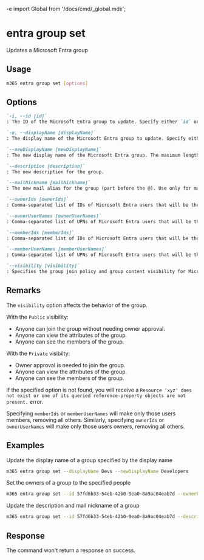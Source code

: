 -e <!-- DISCLAIMER: All secrets, passwords, and sensitive values in this document are examples only and not real credentials. -->
import Global from '/docs/cmd/_global.mdx';

# entra group set

Updates a Microsoft Entra group

## Usage

```sh
m365 entra group set [options]
```

## Options

```md definition-list
`-i, --id [id]`	
: The ID of the Microsoft Entra group to update. Specify either `id` or `displayName` but not both.

`-n, --displayName [displayName]`	
: The display name of the Microsoft Entra group to update. Specify either `id` or `displayName` but not both.

`--newDisplayName [newDisplayName]`	
: The new display name of the Microsoft Entra group. The maximum length is 256 characters.

`--description [description]`
: The new description for the group.

`--mailNickname [mailNickname]`
: The new mail alias for the group (part before the @). Use only for mail-enabled groups. Maximum length is 64 characters.

`--ownerIds [ownerIds]`
: Comma-separated list of IDs of Microsoft Entra users that will be the group owners. Specify either `ownerIds` or `ownerUserNames`, but not both.

`--ownerUserNames [ownerUserNames]`
: Comma-separated list of UPNs of Microsoft Entra users that will be the group owners. Specify either `ownerIds` or `ownerUserNames`, but not both.

`--memberIds [memberIds]`
: Comma-separated list of IDs of Microsoft Entra users that will be the group members. Specify either `memberIds` or `memberUserNames`, but not both.

`--memberUserNames [memberUserNames]`
: Comma-separated list of UPNs of Microsoft Entra users that will be the group members. Specify either `memberIds` or `memberUserNames`, but not both.

`--visibility [visibility]`
: Specifies the group join policy and group content visibility for Microsoft 365 groups. Possible values are: `Private` or `Public`. Specify only when targeting a Microsoft 365 group.
```

<Global />

## Remarks

The `visibility` option affects the behavior of the group.

With the `Public` visibility:
- Anyone can join the group without needing owner approval. 
- Anyone can view the attributes of the group. 
- Anyone can see the members of the group.

With the `Private` visibilty:
- Owner approval is needed to join the group.
- Anyone can view the attributes of the group.
- Anyone can see the members of the group.

If the specified option is not found, you will receive a `Resource 'xyz' does not exist or one of its queried reference-property objects are not present.` error.

Specifying `memberIds` or `memberUserNames` will make only those users members, removing all others. Similarly, specifying `ownerIds` or `ownerUserNames` will make only those users owners, removing all others.

## Examples

Update the display name of a group specified by the display name

```sh
m365 entra group set --displayName Devs --newDisplayName Developers
```

Set the owners of a group to the specified people

```sh
m365 entra group set --id 57fd6b33-54eb-42b0-9ea0-8a9ac04eab7d --ownerUserNames "john.doe@contoso.com,adele.vance@contoso.com"
```

Update the description and mail nickname of a group

```sh
m365 entra group set --id 57fd6b33-54eb-42b0-9ea0-8a9ac04eab7d --description "All developers of the company" --mailNickname developers
```

## Response

The command won't return a response on success.
